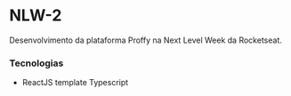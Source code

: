 # NLW-2
Desenvolvimento da plataforma Proffy na Next Level Week da Rocketseat.
### Tecnologias
* ReactJS template Typescript
